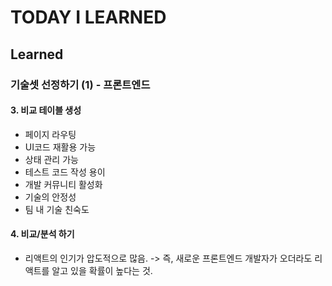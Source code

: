 # TODAY I LEARNED

## Learned

### 기술셋 선정하기 (1) - 프론트엔드

#### 3. 비교 테이블 생성

- 페이지 라우팅
- UI코드 재활용 가능
- 상태 관리 가능
- 테스트 코드 작성 용이
- 개발 커뮤니티 활성화
- 기술의 안정성
- 팀 내 기술 친숙도

#### 4. 비교/분석 하기

- 리액트의 인기가 압도적으로 많음. -> 즉, 새로운 프론트엔드 개발자가 오더라도 리액트를 알고 있을 확률이 높다는 것.

